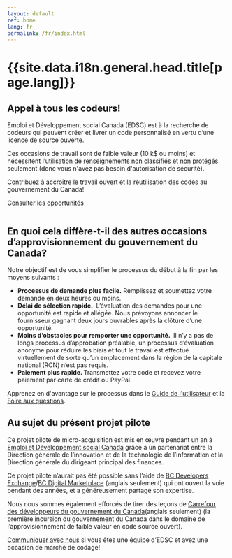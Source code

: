 ```yaml
---
layout: default
ref: home
lang: fr
permalink: /fr/index.html
---
```


<!-- markdownlint-disable MD041 -->
<div class="container">
    <h1 class="home">{{site.data.i18n.general.head.title[page.lang]}}</h1>
</div>
<section class="stretch-panel">
    <div class="container">
        <div class="row wb-eqht mrgn-tp-md mrgn-bttm-md">
            <div class="col-md-8 col-lrg-8">
                <h2 class="provisional gc-thickline mrgn-tp-0 mrgn-bttm-lg">Appel à tous les codeurs!</h2>
                <p>Emploi et Développement social Canada (EDSC) est à la recherche de codeurs qui peuvent créer et livrer un code personnalisé en vertu d’une licence de source ouverte.</p>
                <p>Ces occasions de travail sont de faible valeur (10 k$ ou moins) et nécessitent l’utilisation de <a href="https://www.tpsgc-pwgsc.gc.ca/esc-src/protection-safeguarding/niveaux-levels-fra.html">renseignements non classifiés et non protégés</a> seulement (donc vous n'avez pas besoin d'autorisation de sécurité).</p>
                <p>Contribuez à accroître le travail ouvert et la réutilisation des codes au gouvernement du Canada!</p>
                <p>
                    <a href="{{ site.baseurl }}{% link _pages/fr/opportunites.md %}" title="Opportunities" class="btn btn-primary btn-lrg">Consulter les opportunités &nbsp; <span class="glyphicon glyphicon-arrow-right" aria-hidden="true"></span></a>
                </p>
            </div>
            <div class="col-md-4 col-lrg-4">
                <img class="img-responsive" src="/assets/images/computer.png" alt="">
            </div>
        </div>
    </div>
</section>

<div class="container">
    <h2>En quoi cela diffère-t-il des autres occasions d’approvisionnement du gouvernement du Canada?</h2>
    <p>Notre objectif est de vous simplifier le processus du début à la fin par les moyens suivants :</p>
    <ul class="gliph-list">
        <li>
            <span class="glyphicon glyphicon-send"></span>
            <strong>Processus de demande plus facile.</strong> Remplissez et soumettez votre demande en deux heures ou moins.
        </li>
        <li>
            <span class="glyphicon glyphicon-repeat"></span>
            <strong> Délai de sélection rapide. </strong> L’évaluation des demandes pour une opportunité est rapide et allégée. Nous prévoyons annoncer le fournisseur gagnant deux jours ouvrables après la clôture d’une opportunité.
        </li>
        <li>
            <span class="glyphicon glyphicon-ok"></span>
            <strong>Moins d’obstacles pour remporter une opportunité. </strong> Il n’y a pas de longs processus d’approbation préalable, un processus d’évaluation anonyme pour réduire les biais et tout le travail est effectué virtuellement de sorte qu’un emplacement dans la région de la capitale national (RCN) n’est pas requis.
        </li>
        <li>
            <span class="glyphicon glyphicon-usd"></span>
            <strong>Paiement plus rapide. </strong> Transmettez votre code et recevez votre paiement par carte de crédit ou PayPal.
        </li>
    </ul>
    <p class="mrgn-tp-xl">Apprenez en d'avantage sur le processus dans le <a href="{{ site.baseurl }}{% link _pages/fr/guide-utilisateur.md %}" title="Guide de l'utilisateur">Guide de l'utilisateur</a> et la <a href="{{ site.baseurl }}{% link _pages/fr/faq.md %}" title="Foire aux questions">Foire aux questions</a>.</p>
    <h2>Au sujet du présent projet pilote</h2>
    <p>Ce projet pilote de micro-acquisition est mis en œuvre pendant un an à  <a href="https://www.canada.ca/fr/emploi-developpement-social.html">Emploi et Développement social Canada</a> grâce à un partenariat entre la Direction générale de l’innovation et de la technologie de l’information et la Direction générale du dirigeant principal des finances.</p>
    <p>Ce projet pilote n’aurait pas été possible sans l’aide de <a href="https://bcdevexchange.org/">BC Developers Exchange</a>/<a href="https://digital.gov.bc.ca/marketplace">BC Digital Marketplace</a> (anglais seulement) qui ont ouvert la voie pendant des années, et a généreusement partagé son expertise.</p>
    <p>Nous nous sommes également efforcés de tirer des leçons de <a href="https://github.com/canada-ca/devex">Carrefour des développeurs du gouvernement du Canada</a>(anglais seulement) (la première incursion du gouvernement du Canada dans le domaine de l’approvisionnement de faible valeur en code source ouvert).</p>
    <p><a href="mailto:microacquisition@hrsdc-rhdcc.gc.ca">Communiquer avec nous</a> si vous êtes une équipe d’EDSC et avez une occasion de marché de codage!</p>
</div>
